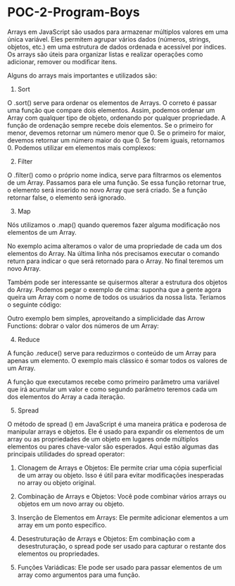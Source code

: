 # POC-2-Program-Boys

Arrays em JavaScript são usados para armazenar múltiplos valores em uma única variável. Eles permitem agrupar vários dados (números, strings, objetos, etc.) em uma estrutura de dados ordenada e acessível por índices. Os arrays são úteis para organizar listas e realizar operações como adicionar, remover ou modificar itens.

Alguns do arrays mais importantes e utilizados são: 

1. Sort
   
  O .sort() serve para ordenar os elementos de Arrays. O correto é passar uma função que compare dois elementos. Assim, podemos ordenar um Array com qualquer tipo de objeto, ordenando por qualquer propriedade. A função de ordenação sempre recebe dois elementos. Se o primeiro for menor, devemos retornar um número menor que 0. Se o primeiro for maior, devemos retornar um número maior do que 0. Se forem iguais, retornamos 0.
Podemos utilizar em elementos mais complexos:

2. Filter
   
O .filter() como o próprio nome indica, serve para filtrarmos os elementos de um Array. Passamos para ele uma função. Se essa função retornar true, o elemento será inserido no novo Array que será criado. Se a função retornar false, o elemento será ignorado.

3. Map
   
Nós utilizamos o .map() quando queremos fazer alguma modificação nos elementos de um Array.

No exemplo acima alteramos o valor de uma propriedade de cada um dos elementos do Array. Na última linha nós precisamos executar o comando return para indicar o que será retornado para o Array. No final teremos um novo Array.

Também pode ser interessante se quisermos alterar a estrutura dos objetos do Array. Podemos pegar o exemplo de cima: suponha que a gente agora queira um Array com o nome de todos os usuários da nossa lista. Teríamos o seguinte código:

Outro exemplo bem simples, aproveitando a simplicidade das Arrow Functions: dobrar o valor dos números de um Array:


4. Reduce

A função .reduce() serve para reduzirmos o conteúdo de um Array para apenas um elemento. O exemplo mais clássico é somar todos os valores de um Array.

A função que executamos recebe como primeiro parâmetro uma variável que irá acumular um valor e como segundo parâmetro teremos cada um dos elementos do Array a cada iteração.

5. Spread

O método de spread () em JavaScript é uma maneira prática e poderosa de manipular arrays e objetos. Ele é usado para expandir os elementos de um array ou as propriedades de um objeto em lugares onde múltiplos elementos ou pares chave-valor são esperados. Aqui estão algumas das principais utilidades do spread operator:

1. Clonagem de Arrays e Objetos: Ele permite criar uma cópia superficial de um array ou objeto. Isso é útil para evitar modificações inesperadas no array ou objeto original.
   
2. Combinação de Arrays e Objetos: Você pode combinar vários arrays ou objetos em um novo array ou objeto.

3. Inserção de Elementos em Arrays: Ele permite adicionar elementos a um array em um ponto específico.

4. Desestruturação de Arrays e Objetos: Em combinação com a desestruturação, o spread pode ser usado para capturar o restante dos elementos ou propriedades.
   
5. Funções Variádicas: Ele pode ser usado para passar elementos de um array como argumentos para uma função.

